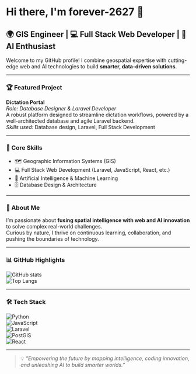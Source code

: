 # Hi there, I'm forever-2627 👋  

## 🌍 GIS Engineer | 💻 Full Stack Web Developer | 🤖 AI Enthusiast  

Welcome to my GitHub profile! I combine geospatial expertise with cutting-edge web and AI technologies to build **smarter, data-driven solutions**.  

---

### 🏆 Featured Project  

**Dictation Portal**  
*Role: Database Designer & Laravel Developer*  
A robust platform designed to streamline dictation workflows, powered by a well-architected database and agile Laravel backend.  
*Skills used:* Database design, Laravel, Full Stack Development  

---

### 🔧 Core Skills  

- 🗺️ Geographic Information Systems (GIS)  
- 💻 Full Stack Web Development (Laravel, JavaScript, React, etc.)  
- 🤖 Artificial Intelligence & Machine Learning  
- 🗄️ Database Design & Architecture  

---

### 🚀 About Me  

I’m passionate about **fusing spatial intelligence with web and AI innovation** to solve complex real-world challenges.  
Curious by nature, I thrive on continuous learning, collaboration, and pushing the boundaries of technology.  

---

### 📊 GitHub Highlights  

![GitHub stats](https://github-readme-stats.vercel.app/api?username=forever-2627&show_icons=true&theme=radical)  
![Top Langs](https://github-readme-stats.vercel.app/api/top-langs/?username=forever-2627&layout=compact&theme=radical)  

---

### 🛠 Tech Stack  

![Python](https://img.shields.io/badge/Python-3776AB?style=for-the-badge&logo=python&logoColor=white)  
![JavaScript](https://img.shields.io/badge/JavaScript-F7DF1E?style=for-the-badge&logo=javascript&logoColor=black)  
![Laravel](https://img.shields.io/badge/Laravel-FF2D20?style=for-the-badge&logo=laravel&logoColor=white)  
![PostGIS](https://img.shields.io/badge/PostGIS-4169E1?style=for-the-badge&logo=postgresql&logoColor=white)  
![React](https://img.shields.io/badge/React-20232A?style=for-the-badge&logo=react&logoColor=61DAFB)  

---

> 💡 *“Empowering the future by mapping intelligence, coding innovation, and unleashing AI to build smarter worlds.”*  
